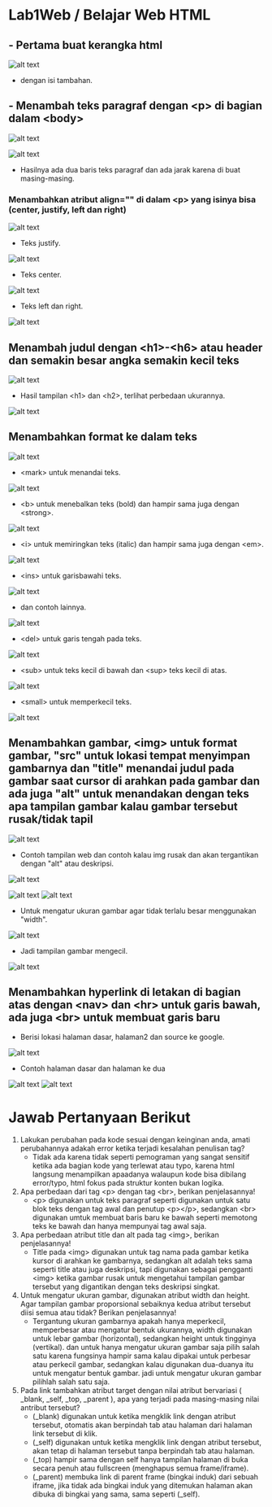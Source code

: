 # Lab1Web / Belajar Web HTML

## - Pertama buat kerangka html
![alt text](image.png)

* dengan isi tambahan.

## - Menambah teks paragraf dengan &lt;p&gt; di bagian dalam &lt;body&gt;
![alt text](image-1.png)

![alt text](image-2.png)

* Hasilnya ada dua baris teks paragraf dan ada jarak karena di buat masing-masing.
### Menambahkan atribut align="" di dalam &lt;p&gt; yang isinya bisa (center, justify, left dan right)
![alt text](image-3.png)

* Teks justify.

![alt text](image-4.png) 

* Teks center.

![alt text](image-5.png)

* Teks left dan right.

![alt text](image-6.png)

## Menambah judul dengan &lt;h1&gt;-&lt;h6&gt; atau header dan semakin besar angka semakin kecil teks
![alt text](image-7.png)

* Hasil tampilan &lt;h1&gt; dan &lt;h2&gt;, terlihat perbedaan ukurannya.

![alt text](image-8.png)

## Menambahkan format ke dalam teks
![alt text](image-9.png)

* &lt;mark&gt; untuk menandai teks.

![alt text](image-10.png)

* &lt;b&gt; untuk menebalkan teks (bold) dan hampir sama juga dengan &lt;strong&gt;.

![alt text](image-11.png)

* &lt;i&gt; untuk memiringkan teks (italic) dan hampir sama juga dengan &lt;em&gt;.

![alt text](image-12.png)

* &lt;ins&gt; untuk garisbawahi teks.

![alt text](image-13.png)

* dan contoh lainnya.

![alt text](image-16.png)

* &lt;del&gt; untuk garis tengah pada teks.

![alt text](image-15.png)

* &lt;sub&gt; untuk teks kecil di bawah dan &lt;sup&gt; teks kecil di atas.

![alt text](image-17.png)

* &lt;small&gt; untuk memperkecil teks.

![alt text](image-14.png)

## Menambahkan gambar, &lt;img&gt; untuk format gambar, "src" untuk lokasi tempat menyimpan gambarnya dan "title" menandai judul pada gambar saat cursor di arahkan pada gambar dan ada juga "alt" untuk menandakan dengan teks apa tampilan gambar kalau gambar tersebut rusak/tidak tapil

![alt text](image-18.png)

* Contoh tampilan web dan contoh kalau img rusak dan akan tergantikan dengan "alt" atau deskripsi.

![alt text](image-26.png)

![alt text](image-19.png) ![alt text](image-25.png)

* Untuk mengatur ukuran gambar agar tidak terlalu besar menggunakan "width".

![alt text](image-20.png)

* Jadi tampilan gambar mengecil.

![alt text](image-21.png)

## Menambahkan hyperlink di letakan di bagian atas dengan &lt;nav&gt; dan &lt;hr&gt; untuk garis bawah, ada juga &lt;br&gt; untuk membuat garis baru
* Berisi lokasi halaman dasar, halaman2 dan source ke google. 

![alt text](image-22.png)

* Contoh halaman dasar dan halaman ke dua

![alt text](image-23.png)  ![alt text](image-24.png)


# Jawab Pertanyaan Berikut  
1. Lakukan perubahan pada kode sesuai dengan keinginan anda, amati perubahannya adakah error ketika terjadi kesalahan penulisan tag? 
    * Tidak ada karena tidak seperti pemograman yang sangat sensitif ketika ada bagian kode yang terlewat atau typo, karena html langsung menampilkan apaadanya walaupun kode bisa dibilang error/typo, html fokus pada struktur konten bukan logika.
2. Apa perbedaan dari tag &lt;p&gt; dengan tag &lt;br&gt;, berikan penjelasannya! 
    * &lt;p&gt; digunakan untuk teks paragraf seperti digunakan untuk satu blok teks dengan tag awal dan penutup &lt;p&gt;&lt;/p&gt;, sedangkan &lt;br&gt; digunakan umtuk membuat baris baru ke bawah seperti memotong teks ke bawah dan hanya mempunyai tag awal saja. 
3. Apa perbedaan atribut title dan alt pada tag &lt;img&gt;, berikan penjelasannya! 
    * Title pada &lt;img&gt; digunakan untuk tag nama pada gambar ketika kursor di arahkan ke gambarnya, sedangkan alt adalah teks sama seperti title atau juga deskripsi, tapi digunakan sebagai pengganti &lt;img&gt; ketika gambar rusak untuk mengetahui tampilan gambar tersebut yang digantikan dengan teks deskripsi singkat.
4. Untuk mengatur ukuran gambar, digunakan atribut width dan height. Agar tampilan gambar proporsional sebaiknya kedua atribut tersebut diisi semua atau tidak? Berikan penjelasannya! 
    * Tergantung ukuran gambarnya apakah hanya meperkecil, memperbesar atau mengatur bentuk ukurannya, width digunakan untuk lebar gambar (horizontal), sedangkan height untuk tingginya (vertikal). dan untuk hanya mengatur ukuran gambar saja pilih salah satu karena fungsinya hampir sama kalau dipakai untuk perbesar atau perkecil gambar, sedangkan kalau digunakan dua-duanya itu untuk mengatur bentuk gambar. jadi untuk mengatur ukuran gambar pilihlah salah satu saja.
5. Pada link tambahkan atribut target dengan nilai atribut bervariasi ( _blank, _self, _top, _parent ), apa yang terjadi pada masing-masing nilai antribut tersebut? 
    * (_blank) digunakan untuk ketika mengklik link dengan atribut tersebut, otomatis akan berpindah tab atau halaman dari halaman link tersebut di klik.
    * (_self) digunakan untuk ketika mengklik link dengan atribut tersebut, akan tetap di halaman tersebut tanpa berpindah tab atau halaman.
    * (_top) hampir sama dengan self hanya tampilan halaman di buka secara penuh atau fullscreen (menghapus semua frame/iframe).
    * (_parent) membuka link di parent frame (bingkai induk) dari sebuah iframe, jika tidak ada bingkai induk yang ditemukan halaman akan dibuka di bingkai yang sama, sama seperti (_self).
